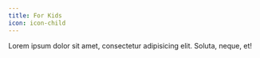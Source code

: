 ```yaml
---
title: For Kids
icon: icon-child
---
```

Lorem ipsum dolor sit amet, consectetur adipisicing elit. Soluta, neque, et!